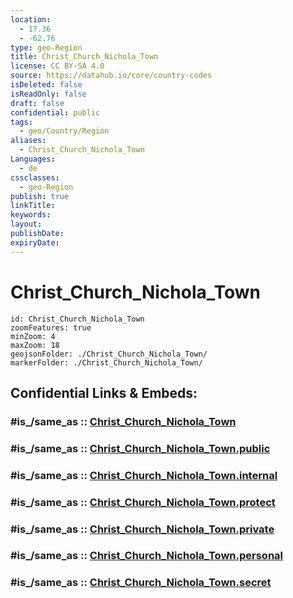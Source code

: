 ```yaml
---
location:
  - 17.36
  - -62.76
type: geo-Region
title: Christ_Church_Nichola_Town
license: CC BY-SA 4.0
source: https://datahub.io/core/country-codes
isDeleted: false
isReadOnly: false
draft: false
confidential: public
tags:
  - geo/Country/Region
aliases:
  - Christ_Church_Nichola_Town
Languages:
  - de
cssclasses:
  - geo-Region
publish: true
linkTitle:
keywords:
layout:
publishDate:
expiryDate:
---
```


# Christ_Church_Nichola_Town

```leaflet
id: Christ_Church_Nichola_Town
zoomFeatures: true 
minZoom: 4 
maxZoom: 18
geojsonFolder: ./Christ_Church_Nichola_Town/
markerFolder: ./Christ_Church_Nichola_Town/
```


## Confidential Links & Embeds: 

### #is_/same_as :: [Christ_Church_Nichola_Town](/_Standards/Earth/Continent/America~Caribbean/Saint_Kitts_and_Nevis~Islands/parishes~Saint_Kitts_and_Nevis/Christ_Church_Nichola_Town.md) 

### #is_/same_as :: [Christ_Church_Nichola_Town.public](/_public/Earth/Continent/America~Caribbean/Saint_Kitts_and_Nevis~Islands/parishes~Saint_Kitts_and_Nevis/Christ_Church_Nichola_Town.public.md) 

### #is_/same_as :: [Christ_Church_Nichola_Town.internal](/_internal/Earth/Continent/America~Caribbean/Saint_Kitts_and_Nevis~Islands/parishes~Saint_Kitts_and_Nevis/Christ_Church_Nichola_Town.internal.md) 

### #is_/same_as :: [Christ_Church_Nichola_Town.protect](/_protect/Earth/Continent/America~Caribbean/Saint_Kitts_and_Nevis~Islands/parishes~Saint_Kitts_and_Nevis/Christ_Church_Nichola_Town.protect.md) 

### #is_/same_as :: [Christ_Church_Nichola_Town.private](/_private/Earth/Continent/America~Caribbean/Saint_Kitts_and_Nevis~Islands/parishes~Saint_Kitts_and_Nevis/Christ_Church_Nichola_Town.private.md) 

### #is_/same_as :: [Christ_Church_Nichola_Town.personal](/_personal/Earth/Continent/America~Caribbean/Saint_Kitts_and_Nevis~Islands/parishes~Saint_Kitts_and_Nevis/Christ_Church_Nichola_Town.personal.md) 

### #is_/same_as :: [Christ_Church_Nichola_Town.secret](/_secret/Earth/Continent/America~Caribbean/Saint_Kitts_and_Nevis~Islands/parishes~Saint_Kitts_and_Nevis/Christ_Church_Nichola_Town.secret.md)

